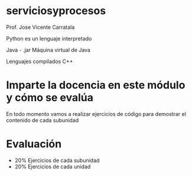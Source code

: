 # serviciosyprocesos

Prof. Jose Vicente Carratala

Python es un lenguaje interpretado

Java - .jar
Máquina virtual de Java

Lenguajes compilados
C++

# Imparte la docencia en este módulo y cómo se evalúa

En todo momento vamos a realizar ejercicios de código para demostrar el contenido de cada subunidad

# Evaluación

- 20% Ejercicios de cada subunidad
- 20% Ejercicios de cada unidad


